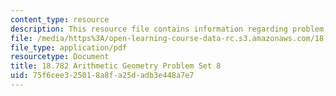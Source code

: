 ```yaml
---
content_type: resource
description: This resource file contains information regarding problem set 8.
file: /media/https%3A/open-learning-course-data-rc.s3.amazonaws.com/18-782-introduction-to-arithmetic-geometry-fall-2013/75f6cee325018a8fa25dadb3e448a7e7_MIT18_782F13_pset8.pdf
file_type: application/pdf
resourcetype: Document
title: 18.782 Arithmetic Geometry Problem Set 8
uid: 75f6cee3-2501-8a8f-a25d-adb3e448a7e7
---
```

